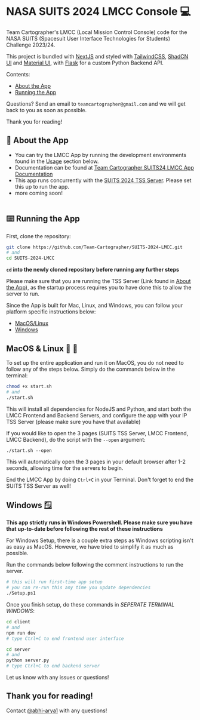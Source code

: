 # NASA SUITS 2024 LMCC Console :computer:

Team Cartographer's LMCC (Local Mission Control Console) code for the NASA SUITS (Spacesuit User Interface Technologies for Students) Challenge 2023/24. <br>

This project is bundled with [NextJS](https://nextjs.org/) and styled with [TailwindCSS](https://tailwindcss.com/), [ShadCN UI](https://ui.shadcn.com/) and [Material UI](https://mui.com/), with [Flask](https://flask.palletsprojects.com/en/3.0.x/) for a custom Python Backend API.

Contents:

- [About the App](#rocket-about-the-app)
- [Running the App](#keyboard-running-the-app)

Questions? Send an email to `teamcartographer@gmail.com` and we will get back to you as soon as possible.

Thank you for reading!

## :rocket: About the App

- You can try the LMCC App by running the development environments found in the [Usage](#earth_americas-usage) section below.
- Documentation can be found at [Team Cartographer SUITS24 LMCC App Documentation](https://drive.google.com/drive/folders/1yhpCCvDxDdY3s0cky-qRmtXiPUFmtyzn?usp=sharing)
- This app runs concurrently with the [SUITS 2024 TSS Server](https://github.com/SUITS-Techteam/TSS_2024). Please set this up to run the app.
- more coming soon!<br><br>

## :keyboard: Running the App

First, clone the repository:

```bash
git clone https://github.com/Team-Cartographer/SUITS-2024-LMCC.git
# and
cd SUITS-2024-LMCC
```

**`cd` into the newly cloned repository before running any further steps**

Please make sure that you are running the TSS Server (Link found in [About the App](#rocket-about-the-app)), as the startup process requires you to have done this to allow the server to run.

Since the App is built for Mac, Linux, and Windows, you can follow your platform specific instructions below:

- [MacOS/Linux](#macos--linux-apple-penguin)
- [Windows](#windows-window)

## MacOS & Linux :apple: :penguin:

To set up the entire application and run it on MacOS, you do not need to follow any of the steps below. Simply do the commands below in the terminal:

```bash
chmod +x start.sh
# and
./start.sh
```

This will install all dependencies for NodeJS and Python, and start both the LMCC Frontend and Backend Servers, and configure the app with your IP TSS Server (please make sure you have that available)

If you would like to open the 3 pages (SUITS TSS Server, LMCC Frontend, LMCC Backend), do the script with the `--open` argument:

```
./start.sh --open
```

This will automatically open the 3 pages in your default browser after 1-2 seconds, allowing time for the servers to begin.

End the LMCC App by doing `Ctrl+C` in your Terminal. Don't forget to end the SUITS TSS Server as well!

## Windows :window:

**This app strictly runs in Windows Powershell. Please make sure you have that up-to-date before following the rest of these instructions**

For Windows Setup, there is a couple extra steps as Windows scripting isn't as easy as MacOS. However, we have tried to simplify it as much as possible.

Run the commands below following the comment instructions to run the server.

```bash
# this will run first-time app setup
# you can re-run this any time you update dependencies
./Setup.ps1
```

Once you finish setup, do these commands in _SEPERATE TERMINAL WINDOWS_:

```bash
cd client
# and
npm run dev
# type Ctrl+C to end frontend user interface
```

```bash
cd server
# and
python server.py
# type Ctrl+C to end backend server
```

Let us know with any issues or questions!

## Thank you for reading!

Contact [@abhi-arya1](https://github.com/abhi-arya1) with any questions!
